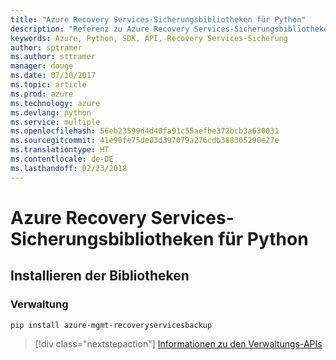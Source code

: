 ```yaml
---
title: "Azure Recovery Services-Sicherungsbibliotheken für Python"
description: "Referenz zu Azure Recovery Services-Sicherungsbibliotheken für Python"
keywords: Azure, Python, SDK, API, Recovery Services-Sicherung
author: sptramer
ms.author: sttramer
manager: douge
ms.date: 07/10/2017
ms.topic: article
ms.prod: azure
ms.technology: azure
ms.devlang: python
ms.service: multiple
ms.openlocfilehash: 56eb23599d4d40fa91c55aefbe372bcb3a630031
ms.sourcegitcommit: 41e90fe75de03d397079a276cdb388305290e27e
ms.translationtype: HT
ms.contentlocale: de-DE
ms.lasthandoff: 02/23/2018
---
```

# <a name="azure-recovery-services-backup-libraries-for-python"></a>Azure Recovery Services-Sicherungsbibliotheken für Python

## <a name="install-the-libraries"></a>Installieren der Bibliotheken


### <a name="management"></a>Verwaltung

```bash
pip install azure-mgmt-recoveryservicesbackup
```
> [!div class="nextstepaction"]
> [Informationen zu den Verwaltungs-APIs](/python/api/overview/azure/recoveryservicesbackup/management)